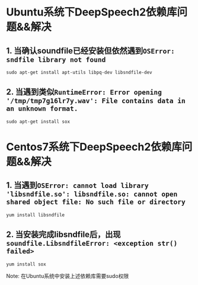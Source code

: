 # Ubuntu系统下DeepSpeech2依赖库问题&&解决


## 1. 当确认soundfile已经安装但依然遇到```OSError: sndfile library not found```
```
sudo apt-get install apt-utils libpq-dev libsndfile-dev
```

## 2. 当遇到类似```RuntimeError: Error opening '/tmp/tmp7g16lr7y.wav': File contains data in an unknown format.```
```
sudo apt-get install sox
```

# Centos7系统下DeepSpeech2依赖库问题&&解决

## 1. 当遇到```OSError: cannot load library 'libsndfile.so': libsndfile.so: cannot open shared object file: No such file or directory```
```
yum install libsndfile
```

## 2. 当安装完成libsndfile后，出现```soundfile.LibsndfileError: <exception str() failed>```
```
yum install sox
```

Note: 在Ubuntu系统中安装上述依赖库需要sudo权限
